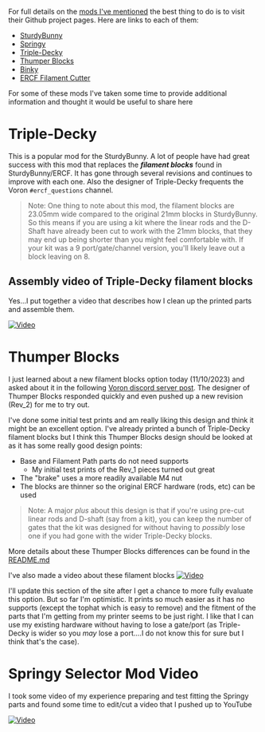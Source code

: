 For full details on the [mods I've mentioned](./custom-build-description.md) the best thing to do is to visit their Github project pages. Here are links to each of them:

* [SturdyBunny](https://github.com/sneakytreesnake/SturdyBunnyProject)
* [Springy](https://github.com/moggieuk/ERCF-Springy)
* [Triple-Decky](https://github.com/gneu42/Triple-Decky)
* [Thumper Blocks](https://github.com/kieraneglin/Thumper-Blocks)
* [Binky](https://github.com/mneuhaus/EnragedRabbitProject/blob/main/usermods/Binky/Readme.md)
* [ERCF Filament Cutter](https://github.com/kevinakasam/ERCF_Filament_Cutter)

For some of these mods I've taken some time to provide additional information and thought it would be useful to share here

# Triple-Decky
This is a popular mod for the SturdyBunny. A lot of people have had great success with this mod that replaces the ***filament blocks*** found in SturdyBunny/ERCF.
It has gone through several revisions and continues to improve with each one. Also the designer of Triple-Decky frequents the Voron `#ercf_questions` channel.

> Note: One thing to note about this mod, the filament blocks are 23.05mm wide compared to the original 21mm blocks in SturdyBunny. So this means if you are using a kit where the linear rods and the D-Shaft have already been cut to work with the 21mm blocks, that they may end up being shorter than you might feel comfortable with. If your kit was a 9 port/gate/channel version, you'll likely leave out a block leaving on 8.

## Assembly video of Triple-Decky filament blocks
Yes...I put together a video that describes how I clean up the printed parts and assemble them.

[![Video](https://img.youtube.com/vi/eno0Ubs8Q_8/maxresdefault.jpg)](https://www.youtube.com/watch?v=eno0Ubs8Q_8)


# Thumper Blocks
I just learned about a new filament blocks option today (11/10/2023) and asked about it in the following [Voron discord server post](https://discord.com/channels/460117602945990666/909743915475816458/1172586794240458848). The designer of Thumper Blocks responded quickly and even pushed up a new revision (Rev_2) for me to try out.

I've done some initial test prints and am really liking this design and think it might be an excellent option. I've already printed a bunch of Triple-Decky filament blocks but I think this Thumper Blocks design should be looked at as it has some really good design points:

* Base and Filament Path parts do not need supports
  * My initial test prints of the Rev_1 pieces turned out great
* The "brake" uses a more readily available M4 nut 
* The blocks are thinner so the original ERCF hardware (rods, etc) can be used

> Note: A major *plus* about this design is that if you're using pre-cut linear rods and D-shaft (say from a kit), you can keep the number of gates that the kit was designed for without having to *possibly* lose one if you had gone with the wider Triple-Decky blocks.

More details about these Thumper Blocks differences can be found in the [README.md](https://github.com/kieraneglin/Thumper-Blocks#differences-compared-to-triple-decky)


I've also made a video about these filament blocks
[![Video](https://img.youtube.com/vi/MmB212pJrAc/maxresdefault.jpg)](https://www.youtube.com/watch?v=MmB212pJrAc)


I'll update this section of the site after I get a chance to more fully evaluate this option. But so far I'm optimistic. It prints so much easier as it has no supports (except the tophat which is easy to remove) and the fitment of the parts that I'm getting from my printer seems to be just right. I like that I can use my existing hardware without having to lose a gate/port (as Triple-Decky is wider so you *may* lose a port....I do not know this for sure but I think that's the case).

# Springy Selector Mod Video
I took some video of my experience preparing and test fitting the Springy parts and found some time to edit/cut a video that I pushed up to YouTube

[![Video](https://img.youtube.com/vi/xDTmmJqvRhg/maxresdefault.jpg)](https://www.youtube.com/watch?v=xDTmmJqvRhg)
